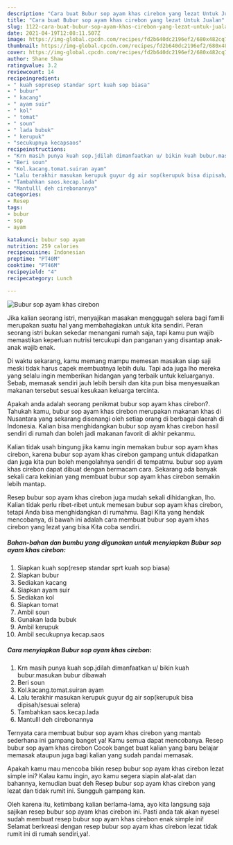 ```yaml
---
description: "Cara buat Bubur sop ayam khas cirebon yang lezat Untuk Jualan"
title: "Cara buat Bubur sop ayam khas cirebon yang lezat Untuk Jualan"
slug: 1122-cara-buat-bubur-sop-ayam-khas-cirebon-yang-lezat-untuk-jualan
date: 2021-04-19T12:08:11.507Z
image: https://img-global.cpcdn.com/recipes/fd2b640dc2196ef2/680x482cq70/bubur-sop-ayam-khas-cirebon-foto-resep-utama.jpg
thumbnail: https://img-global.cpcdn.com/recipes/fd2b640dc2196ef2/680x482cq70/bubur-sop-ayam-khas-cirebon-foto-resep-utama.jpg
cover: https://img-global.cpcdn.com/recipes/fd2b640dc2196ef2/680x482cq70/bubur-sop-ayam-khas-cirebon-foto-resep-utama.jpg
author: Shane Shaw
ratingvalue: 3.2
reviewcount: 14
recipeingredient:
- " kuah sopresep standar sprt kuah sop biasa"
- " bubur"
- " kacang"
- " ayam suir"
- " kol"
- " tomat"
- " soun"
- " lada bubuk"
- " kerupuk"
- "secukupnya kecapsaos"
recipeinstructions:
- "Krn masih punya kuah sop.jdilah dimanfaatkan u/ bikin kuah bubur.masukan bubur dibawah"
- "Beri soun"
- "Kol.kacang.tomat.suiran ayam"
- "Lalu terakhir masukan kerupuk guyur dg air sop(kerupuk bisa dipisah/sesuai selera)"
- "Tambahkan saos.kecap.lada"
- "Mantulll deh cirebonannya"
categories:
- Resep
tags:
- bubur
- sop
- ayam

katakunci: bubur sop ayam 
nutrition: 259 calories
recipecuisine: Indonesian
preptime: "PT40M"
cooktime: "PT46M"
recipeyield: "4"
recipecategory: Lunch

---
```



![Bubur sop ayam khas cirebon](https://img-global.cpcdn.com/recipes/fd2b640dc2196ef2/680x482cq70/bubur-sop-ayam-khas-cirebon-foto-resep-utama.jpg)

Jika kalian seorang istri, menyajikan masakan menggugah selera bagi famili merupakan suatu hal yang membahagiakan untuk kita sendiri. Peran seorang istri bukan sekedar menangani rumah saja, tapi kamu pun wajib memastikan keperluan nutrisi tercukupi dan panganan yang disantap anak-anak wajib enak.

Di waktu  sekarang, kamu memang mampu memesan masakan siap saji meski tidak harus capek membuatnya lebih dulu. Tapi ada juga lho mereka yang selalu ingin memberikan hidangan yang terbaik untuk keluarganya. Sebab, memasak sendiri jauh lebih bersih dan kita pun bisa menyesuaikan makanan tersebut sesuai kesukaan keluarga tercinta. 



Apakah anda adalah seorang penikmat bubur sop ayam khas cirebon?. Tahukah kamu, bubur sop ayam khas cirebon merupakan makanan khas di Nusantara yang sekarang disenangi oleh setiap orang di berbagai daerah di Indonesia. Kalian bisa menghidangkan bubur sop ayam khas cirebon hasil sendiri di rumah dan boleh jadi makanan favorit di akhir pekanmu.

Kalian tidak usah bingung jika kamu ingin memakan bubur sop ayam khas cirebon, karena bubur sop ayam khas cirebon gampang untuk didapatkan dan juga kita pun boleh mengolahnya sendiri di tempatmu. bubur sop ayam khas cirebon dapat dibuat dengan bermacam cara. Sekarang ada banyak sekali cara kekinian yang membuat bubur sop ayam khas cirebon semakin lebih mantap.

Resep bubur sop ayam khas cirebon juga mudah sekali dihidangkan, lho. Kalian tidak perlu ribet-ribet untuk memesan bubur sop ayam khas cirebon, tetapi Anda bisa menghidangkan di rumahmu. Bagi Kita yang hendak mencobanya, di bawah ini adalah cara membuat bubur sop ayam khas cirebon yang lezat yang bisa Kita coba sendiri.

<!--inarticleads1-->

##### Bahan-bahan dan bumbu yang digunakan untuk menyiapkan Bubur sop ayam khas cirebon:

1. Siapkan  kuah sop(resep standar sprt kuah sop biasa)
1. Siapkan  bubur
1. Sediakan  kacang
1. Siapkan  ayam suir
1. Sediakan  kol
1. Siapkan  tomat
1. Ambil  soun
1. Gunakan  lada bubuk
1. Ambil  kerupuk
1. Ambil secukupnya kecap.saos




<!--inarticleads2-->

##### Cara menyiapkan Bubur sop ayam khas cirebon:

1. Krn masih punya kuah sop.jdilah dimanfaatkan u/ bikin kuah bubur.masukan bubur dibawah
1. Beri soun
1. Kol.kacang.tomat.suiran ayam
1. Lalu terakhir masukan kerupuk guyur dg air sop(kerupuk bisa dipisah/sesuai selera)
1. Tambahkan saos.kecap.lada
1. Mantulll deh cirebonannya




Ternyata cara membuat bubur sop ayam khas cirebon yang mantab sederhana ini gampang banget ya! Kamu semua dapat mencobanya. Resep bubur sop ayam khas cirebon Cocok banget buat kalian yang baru belajar memasak ataupun juga bagi kalian yang sudah pandai memasak.

Apakah kamu mau mencoba bikin resep bubur sop ayam khas cirebon lezat simple ini? Kalau kamu ingin, ayo kamu segera siapin alat-alat dan bahannya, kemudian buat deh Resep bubur sop ayam khas cirebon yang lezat dan tidak rumit ini. Sungguh gampang kan. 

Oleh karena itu, ketimbang kalian berlama-lama, ayo kita langsung saja sajikan resep bubur sop ayam khas cirebon ini. Pasti anda tak akan nyesel sudah membuat resep bubur sop ayam khas cirebon enak simple ini! Selamat berkreasi dengan resep bubur sop ayam khas cirebon lezat tidak rumit ini di rumah sendiri,ya!.

